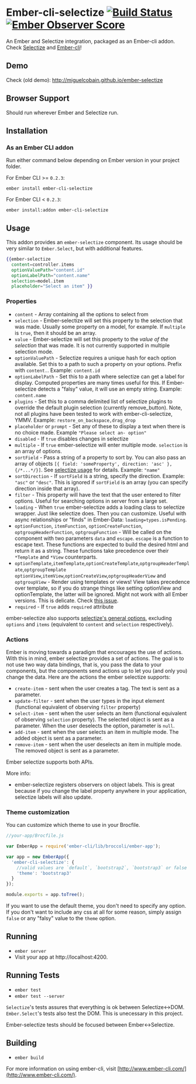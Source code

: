 # Ember-cli-selectize [![Build Status](https://travis-ci.org/miguelcobain/ember-cli-selectize.svg)](https://travis-ci.org/miguelcobain/ember-cli-selectize) [![Ember Observer Score](http://emberobserver.com/badges/ember-cli-selectize.svg)](http://emberobserver.com/addons/ember-cli-selectize)

An Ember and Selectize integration, packaged as an Ember-cli addon. Check [Selectize](http://brianreavis.github.io/selectize.js/) and [Ember-cli](http://www.ember-cli.com/)!

## Demo

Check (old demo): http://miguelcobain.github.io/ember-selectize

## Browser Support

Should run wherever Ember and Selectize run.

## Installation

### As an Ember CLI addon

Run either command below depending on Ember version in your project folder.

For Ember CLI >= `0.2.3`:

```shell
ember install ember-cli-selectize
```

For Ember CLI < `0.2.3`:

```shell
ember install:addon ember-cli-selectize
```

## Usage

This addon provides an `ember-selectize` component.
Its usage should be very similar to `Ember.Select`, but with additional features.

```handlebars
{{ember-selectize
  content=controller.items
  optionValuePath="content.id"
  optionLabelPath="content.name"
  selection=model.item
  placeholder="Select an item" }}
```

### Properties

- `content` - Array containing all the options to select from
- `selection` - Ember-selectize will set this property to the selection that was made. Usually some property on a model, for example. If `multiple` is `true`, then it should be an array.
- `value` - Ember-selectize will set this property to the *value of the selection* that was made. It is not currently supported in multiple selection mode.
- `optionValuePath` - Selectize requires a unique hash for each option available. Set this to a path to such a property on your options. Prefix with `content.`. Example: `content.id`
- `optionLabelPath` - Set this to a path where selectize can get a label for display. Computed properties are many times useful for this. If Ember-selectize detects a "falsy" value, it will use an empty string. Example: `content.name`
- `plugins` - Set this to a comma delimited list of selectize plugins to override the default plugin selection (currently remove_button). Note, not all plugins have been tested to work with ember-cli-selectize, YMMV. Example: `restore_on_backspace,drag_drop`
- `placeholder` or `prompt` - Set any of these to display a text when there is no choice made. Example `"Please select an- option"`
- `disabled` - If `true` disables changes in selectize
- `multiple` - If `true` ember-selectize will enter multiple mode. `selection` is an array of options.
- `sortField` - Pass a string of a property to sort by. You can also pass an array of objects `[{ field: 'someProperty', direction: 'asc' }, {/*...*/}]`. See [selectize usage](https://github.com/brianreavis/selectize.js/blob/master/docs/usage.md) for details. Example: `"name"`
- `sortDirection` - If `sortField` is a string, specify the direction. Example: `"asc"` or `"desc"`. This is ignored if `sortField` is an array (you can specify direction inside that array).
- `filter` - This property will have the text that the user entered to filter options. Useful for searching options in server from a large set.
- `loading` - When `true` ember-selectize adds a loading class to selectize wrapper. Just like selectize does. Then you can customize. Useful with async relationships or "finds" in Ember-Data: `loading=types.isPending`.
- `optionFunction`, `itemFunction`, `optionCreateFunction`, `optgroupHeaderFunction`, `optgroupFunction`  - Will be called on the component with two parameters `data` and `escape`. `escape` is a function to escape text. These functions are expected to build the desired html and return it as a string. These functions take precedence over their `*Template` and `*View` counterparts.
- `optionTemplate`,`itemTemplate`,`optionCreateTemplate`,`optgroupHeaderTemplate`,`optgroupTemplate` `optionView`,`itemView`,`optionCreateView`,`optgroupHeaderView` and `optgroupView` - Render using templates or views! View takes precedence over template, so if you do strange things like setting optionView and optionTemplate, the latter will be ignored. Might not work with all Ember versions. This is delicate. Check [this issue](https://github.com/miguelcobain/ember-selectize/issues/13#issuecomment-56155784).
- `required` - If `true` adds `required` attribute

ember-selectize also supports [selectize's general options](https://github.com/brianreavis/selectize.js/blob/master/docs/usage.md#general), excluding `options` and `items` (equivalent to `content` and `selection` respectively).

### Actions

Ember is moving towards a paradigm that encourages the use of actions. With this in mind, ember selectize provides a set of actions. The goal is to not use two way data bindings, that is, you pass the data to your components, but the components send actions up to let you (and only you) change the data. Here are the actions the ember selectize supports:

- `create-item` - sent when the user creates a tag. The text is sent as a parameter.
- `update-filter` - sent when the user types in the input element (functional equivalent of observing `filter` property)
- `select-item` - sent when the user selects an item (functional equivalent of observing `selection` property). The selected object is sent as a parameter. When the user deselects the option, parameter is `null`.
- `add-item` - sent when the user selects an item in multiple mode. The added object is sent as a parameter.
- `remove-item` - sent when the user deselects an item in multiple mode. The removed object is sent as a parameter.

Ember selectize supports both APIs.

More info:
- ember-selectize registers observers on object labels. This is great because if you change the label property anywhere in your application, selectize labels will also update.

### Theme customization

You can customize which theme to use in your Brocfile.
```javascript
//your-app/Brocfile.js

var EmberApp = require('ember-cli/lib/broccoli/ember-app');

var app = new EmberApp({
  'ember-cli-selectize': {
    //valid values are `default`, `bootstrap2`, `bootstrap3` or false
    'theme': 'bootstrap3'
  }
});

module.exports = app.toTree();
```

If you want to use the default theme, you don't need to specify any option.
If you don't want to include any css at all for some reason, simply assign `false` or any "falsy" value to the `theme` option.

## Running

* `ember server`
* Visit your app at http://localhost:4200.

## Running Tests

* `ember test`
* `ember test --server`

`Selectize`'s tests assures that everything is ok between Selectize<->DOM.
`Ember.Select`'s tests also test the DOM. This is unecessary in this project.

Ember-selectize tests should be focused between Ember<->Selectize.

## Building

* `ember build`

For more information on using ember-cli, visit [http://www.ember-cli.com/](http://www.ember-cli.com/).
